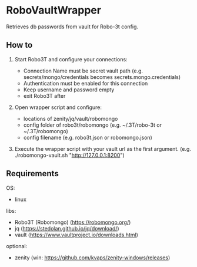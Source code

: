 # RoboVaultWrapper
Retrieves db passwords from vault for Robo-3t config.

## How to
1. Start Robo3T and configure your connections:
    - Connection Name must be secret vault path (e.g. secrets/mongo/credentials becomes secrets.mongo.credentials)
    - Authentication must be enabled for this connection
    - Keep username and password empty
    - exit Robo3T after
   
2. Open wrapper script and configure:
    - locations of zenity/jq/vault/robomongo
    - config folder of robo3t/robomongo (e.g. ~/.3T/robo-3t or ~/.3T/robomongo)
    - config filename (e.g. robo3t.json or robomongo.json)
3. Execute the wrapper script with your vault url as the first argument. (e.g. ./robomongo-vault.sh "http://127.0.0.1:8200")

## Requirements
OS:
- linux

libs:
- Robo3T (Robomongo) (https://robomongo.org/)
- jq (https://stedolan.github.io/jq/download/) 
- vault (https://www.vaultproject.io/downloads.html)

optional:
- zenity (win: https://github.com/kvaps/zenity-windows/releases)
